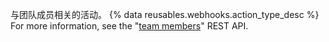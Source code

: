 与团队成员相关的活动。 {% data reusables.webhooks.action_type_desc %} For more information, see the "[team members](/v3/teams/members/)" REST API.

